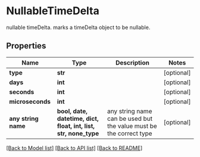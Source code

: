 # NullableTimeDelta

nullable timeDelta. marks a timeDelta object to be nullable. 

## Properties
Name | Type | Description | Notes
------------ | ------------- | ------------- | -------------
**type** | **str** |  | [optional] 
**days** | **int** |  | [optional] 
**seconds** | **int** |  | [optional] 
**microseconds** | **int** |  | [optional] 
**any string name** | **bool, date, datetime, dict, float, int, list, str, none_type** | any string name can be used but the value must be the correct type | [optional]

[[Back to Model list]](../README.md#documentation-for-models) [[Back to API list]](../README.md#documentation-for-api-endpoints) [[Back to README]](../README.md)


